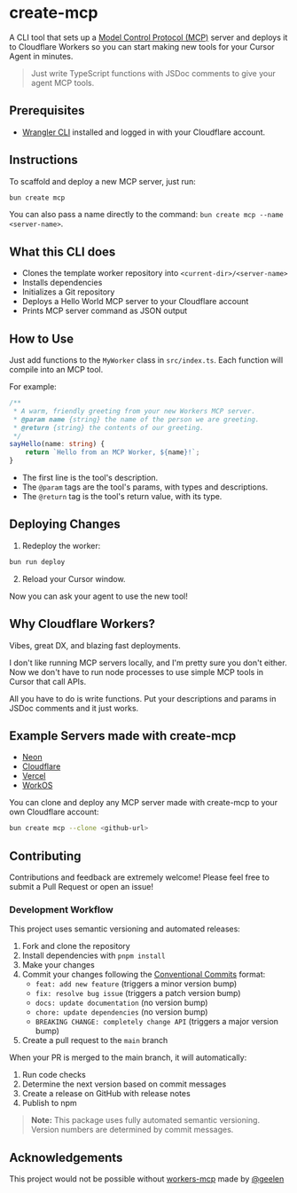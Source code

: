 # create-mcp

A CLI tool that sets up a [Model Control Protocol (MCP)](https://modelcontextprotocol.io) server and deploys it to Cloudflare Workers so you can start making new tools for your Cursor Agent in minutes.

> Just write TypeScript functions with JSDoc comments to give your agent MCP tools.

## Prerequisites

- [Wrangler CLI](https://developers.cloudflare.com/workers/wrangler/install-and-update/) installed and logged in with your Cloudflare account.

## Instructions

To scaffold and deploy a new MCP server, just run:

```bash
bun create mcp
```

You can also pass a name directly to the command: `bun create mcp --name <server-name>`.

## What this CLI does

- Clones the template worker repository into `<current-dir>/<server-name>`
- Installs dependencies
- Initializes a Git repository
- Deploys a Hello World MCP server to your Cloudflare account
- Prints MCP server command as JSON output

## How to Use

Just add functions to the `MyWorker` class in `src/index.ts`. Each function will compile into an MCP tool.

For example:

```typescript
/**
 * A warm, friendly greeting from your new Workers MCP server.
 * @param name {string} the name of the person we are greeting.
 * @return {string} the contents of our greeting.
 */
sayHello(name: string) {
    return `Hello from an MCP Worker, ${name}!`;
}
```

- The first line is the tool's description.
- The `@param` tags are the tool's params, with types and descriptions.
- The `@return` tag is the tool's return value, with its type.

## Deploying Changes

1. Redeploy the worker:

```bash
bun run deploy
```

2. Reload your Cursor window.

Now you can ask your agent to use the new tool!

## Why Cloudflare Workers?

Vibes, great DX, and blazing fast deployments.

I don't like running MCP servers locally, and I'm pretty sure you don't either. Now we don't have to run node processes to use simple MCP tools in Cursor that call APIs.

All you have to do is write functions. Put your descriptions and params in JSDoc comments and it just works.

## Example Servers made with create-mcp

- [Neon](https://github.com/zueai/neon-mcp)
- [Cloudflare](https://github.com/zueai/cloudflare-api-mcp)
- [Vercel](https://github.com/zueai/vercel-api-mcp)
- [WorkOS](https://github.com/zueai/workos-mcp)

You can clone and deploy any MCP server made with create-mcp to your own Cloudflare account:

```bash
bun create mcp --clone <github-url>
```

## Contributing

Contributions and feedback are extremely welcome! Please feel free to submit a Pull Request or open an issue!

### Development Workflow

This project uses semantic versioning and automated releases:

1. Fork and clone the repository
2. Install dependencies with `pnpm install`
3. Make your changes
4. Commit your changes following the [Conventional Commits](https://www.conventionalcommits.org/) format:
   - `feat: add new feature` (triggers a minor version bump)
   - `fix: resolve bug issue` (triggers a patch version bump)
   - `docs: update documentation` (no version bump)
   - `chore: update dependencies` (no version bump)
   - `BREAKING CHANGE: completely change API` (triggers a major version bump)
5. Create a pull request to the `main` branch

When your PR is merged to the main branch, it will automatically:
1. Run code checks
2. Determine the next version based on commit messages
3. Create a release on GitHub with release notes
4. Publish to npm

> **Note:** This package uses fully automated semantic versioning. Version numbers are determined by commit messages.

## Acknowledgements

This project would not be possible without [workers-mcp](https://github.com/cloudflare/workers-mcp) made by [@geelen](https://github.com/geelen)
